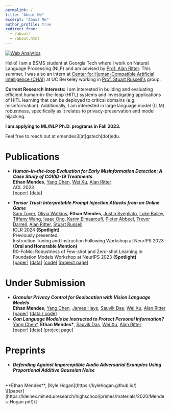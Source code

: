 ```yaml
---
permalink: /
title: "About Me"
excerpt: "About Me"
author_profile: true
redirect_from: 
  - /about/
  - /about.html
---
```


<!-- Default Statcounter code for Personal
https://ethanm88.github.io/ -->
<script type="text/javascript">
var sc_project=12951358; 
var sc_invisible=1; 
var sc_security="1e65b810"; 
</script>
<script type="text/javascript"
src="https://www.statcounter.com/counter/counter.js"
async></script>
<noscript><div class="statcounter"><a title="Web Analytics"
href="https://statcounter.com/" target="_blank"><img
class="statcounter"
src="https://c.statcounter.com/12951358/0/1e65b810/1/"
alt="Web Analytics"
referrerPolicy="no-referrer-when-downgrade"></a></div></noscript>
<!-- End of Statcounter Code -->

Hello! I am a BSMS student at Georgia Tech where I work on Natural Language Processing (NLP) and am advised by [Prof. Alan Ritter](http://aritter.github.io/). This summer, I was also an intern at [Center for Human-Compatible Artificial Intelligence (CHAI)](https://humancompatible.ai/) at UC Berkeley working in [Prof. Stuart Russell's](https://people.eecs.berkeley.edu/~russell/) group.

**Current Research Interests:** I am interested in building and evaluating efficient human-in-the-loop (HITL) systems and investigating applications of HITL learning that can be deployed to critical domains (e.g. misinformation). Additionally, I am interested in large language model (LLM) robustness, specifically as it relates to privacy-preservation and model hijacking.


**I am applying to ML/NLP Ph.D. programs in Fall 2023.**

Feel free to reach out at emendes3[at]gatech[dot]edu.

Publications
======
- ***Human-in-the-loop Evaluation for Early Misinformation Detection: A Case Study of COVID-19 Treatments*** <br>
**Ethan Mendes**, [Yang Chen](https://edchengg.github.io/), [Wei Xu](https://cocoxu.github.io/), [Alan Ritter](http://aritter.github.io/) <br>
ACL 2023 <br>
\[[paper](https://aclanthology.org/2023.acl-long.881.pdf)\] \[[data](https://github.com/ethanm88/hitl-evaluation-early-misinformation-detection)\]

- ***Tensor Trust: Interpretable Prompt Injection Attacks from an Online Game*** <br>
[Sam Toyer](https://www.qxcv.net/), [Olivia Watkins](https://aliengirlliv.github.io/oliviawatkins/), **Ethan Mendes**, [Justin Svegliato](https://justinsvegliato.com/), [Luke Bailey](https://scholar.google.com/citations?user=rUr9LjMAAAAJ&hl=en), [Tiffany Wang](https://www.tiffanywang.me/), [Isaac Ong](https://isaacong.me/), [Karim Elmaaroufi](https://kael.tech.blog/), [Pieter Abbeel](https://people.eecs.berkeley.edu/~pabbeel/), [Trevor Darrell](https://people.eecs.berkeley.edu/~trevor/), [Alan Ritter](http://aritter.github.io/), [Stuart Russell](https://people.eecs.berkeley.edu/~russell/) <br>
ICLR 2024 **(Spotlight)** <br>
Previously presented: <br>
Instruction Tuning and Instruction Following Workshop at NeurIPS 2023 **(Oral and Honorable Mention)** <br>
R0-FoMo: Robustness of Few-shot and Zero-shot Learning in Foundation Models Workshop at NeurIPS 2023 **(Spotlight)** <br>
\[[paper](https://arxiv.org/pdf/2311.01011.pdf)\] \[[data](https://github.com/HumanCompatibleAI/tensor-trust-data)\] \[[code](https://github.com/HumanCompatibleAI/tensor-trust)\] \[[project page](https://tensortrust.ai/paper/)\]

Under Submission
======
- ***Granular Privacy Control for Geolocation with Vision Language Models*** <br>
**Ethan Mendes**, [Yang Chen](https://edchengg.github.io/), [James Hays](https://faculty.cc.gatech.edu/~hays/), [Sauvik Das](https://sauvikdas.com/), [Wei Xu](https://cocoxu.github.io/), [Alan Ritter](http://aritter.github.io/) <br>
\[[paper](https://arxiv.org/pdf/2407.04952)\] \[[data / code](https://github.com/ethanm88/GPTGeoChat)\] 
- ***Can Language Models be Instructed to Protect Personal Information?*** <br>
[Yang Chen\*](https://edchengg.github.io/), **Ethan Mendes\***, [Sauvik Das](https://sauvikdas.com/), [Wei Xu](https://cocoxu.github.io/), [Alan Ritter](http://aritter.github.io/) <br>
\[[paper](https://arxiv.org/pdf/2310.02224.pdf)\] \[[data](https://github.com/ethanm88/llm-access-control)\] \[[project page](https://llm-access-control.github.io/)\]


Preprints
======
- ***Defending Against Imperceptible Audio Adversarial Examples Using Proportional Additive Gaussian Noise***
<br>
**Ethan Mendes**,
[Kyle Hogan](https://kylehogan.github.io/) <br>
\[[paper](https://kleinex.mit.edu/research/highschool/primes/materials/2020/Mendes-Hogan.pdf)\]

